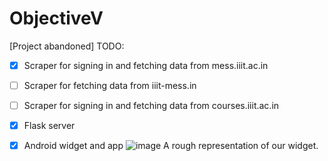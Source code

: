 # ObjectiveV

[Project abandoned]
TODO:

- [x] Scraper for signing in and fetching data from mess.iiit.ac.in
- [ ] Scraper for fetching data from iiit-mess.in
- [ ] Scraper for signing in and fetching data from courses.iiit.ac.in
- [x] Flask server
- [x] Android widget and app
![image](https://github.com/thebhavyaahuja/ObjectiveV/assets/143736148/b3235987-d24f-4f46-b15e-218240504680)
A rough representation of our widget.


